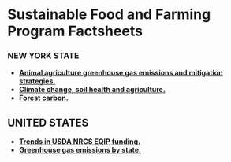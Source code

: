 # Sustainable Food and Farming Program Factsheets

### NEW YORK STATE
* **[Animal agriculture greenhouse gas emissions and mitigation strategies.](https://ejsff.github.io/NY)**
* **[Climate change, soil health and agriculture.](https://ejsff.github.io/NYSOIL/)**
* **[Forest carbon.](https://ejsff.github.io/NYFORESTS/)**

## UNITED STATES
* **[Trends in USDA NRCS EQIP funding.](https://ejsff.github.io/EQIP)**
* **[Greenhouse gas emissions by state.](https://ejsff.github.io/STATEGHGS/)**
